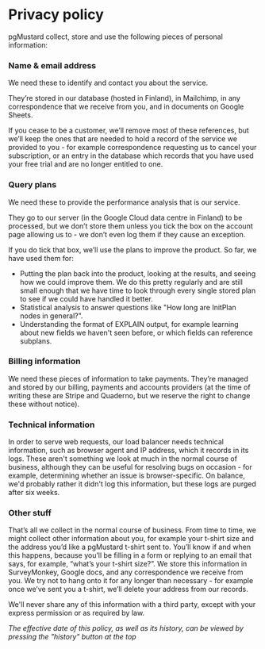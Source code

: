 # Privacy policy

pgMustard collect, store and use the following pieces of personal information:

### Name & email address

We need these to identify and contact you about the service.

They’re stored in our database (hosted in Finland), in Mailchimp, in any correspondence that we receive from you, and in documents on Google Sheets. 

If you cease to be a customer, we’ll remove most of these references, but we’ll keep the ones that are needed to  hold a record of the service we provided to you - for example correspondence requesting us to cancel your subscription, or an entry in the database which records that you have used your free trial and are no longer entitled to one.

### Query plans

We need these to provide the performance analysis that is our service. 

They go to our server (in the Google Cloud data centre in Finland) to be processed, but we don’t store them unless you tick the box on the account page allowing us to - we don’t even log them if they cause an exception.

If you do tick that box, we’ll use the plans to improve the product. So far, we have used them for:
- Putting the plan back into the product, looking at the results, and seeing how we could improve them. We do this pretty regularly and are still small enough that we have time to look through every single stored plan to see if we could have handled it better.
- Statistical analysis to answer questions like "How long are InitPlan nodes in general?".
- Understanding the format of EXPLAIN output, for example learning about new fields we haven't seen before, or which fields can reference subplans.

### Billing information

We need these pieces of information to take payments. They’re managed and stored by our billing, payments and accounts providers (at the time of writing these are Stripe and Quaderno, but we reserve the right to change these without notice).

### Technical information

In order to serve web requests, our load balancer needs technical information, such as browser agent and IP address, which it records in its logs. These aren't something we look at much in the normal course of business, although they can be useful for resolving bugs on occasion - for example, determining whether an issue is browser-specific. On balance, we'd probably rather it didn't log this information, but these logs are purged after six weeks.

### Other stuff

That’s all we collect in the normal course of business. From time to time, we might collect other information about you, for example your t-shirt size and the address you’d like a pgMustard t-shirt sent to. You’ll know if and when this happens, because you’ll be filling in a form or replying to an email that says, for example, “what’s your t-shirt size?”. We store this information in SurveyMonkey, Google docs, and any correspondence we receive from you. We try not to hang onto it for any longer than necessary - for example once we’ve sent you a t-shirt, we’ll delete your address from our records.

We'll never share any of this information with a third party, except with your express permission or as required by law.

_The effective date of this policy, as well as its history, can be viewed by pressing the "history" button at the top_
